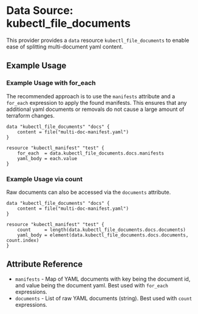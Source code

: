 # Data Source: kubectl_file_documents

This provider provides a `data` resource `kubectl_file_documents` to enable ease of splitting multi-document yaml content.

## Example Usage

### Example Usage with for_each

The recommended approach is to use the `manifests` attribute and a `for_each` expression to apply the found manifests.
This ensures that any additional yaml documents or removals do not cause a large amount of terraform changes.

```hcl
data "kubectl_file_documents" "docs" {
    content = file("multi-doc-manifest.yaml")
}

resource "kubectl_manifest" "test" {
    for_each  = data.kubectl_file_documents.docs.manifests
    yaml_body = each.value
}
```

### Example Usage via count

Raw documents can also be accessed via the `documents` attribute.

```hcl
data "kubectl_file_documents" "docs" {
    content = file("multi-doc-manifest.yaml")
}

resource "kubectl_manifest" "test" {
    count     = length(data.kubectl_file_documents.docs.documents)
    yaml_body = element(data.kubectl_file_documents.docs.documents, count.index)
}
```

## Attribute Reference

* `manifests` - Map of YAML documents with key being the document id, and value being the document yaml. Best used with `for_each` expressions.
* `documents` - List of raw YAML documents (string). Best used with `count` expressions.
